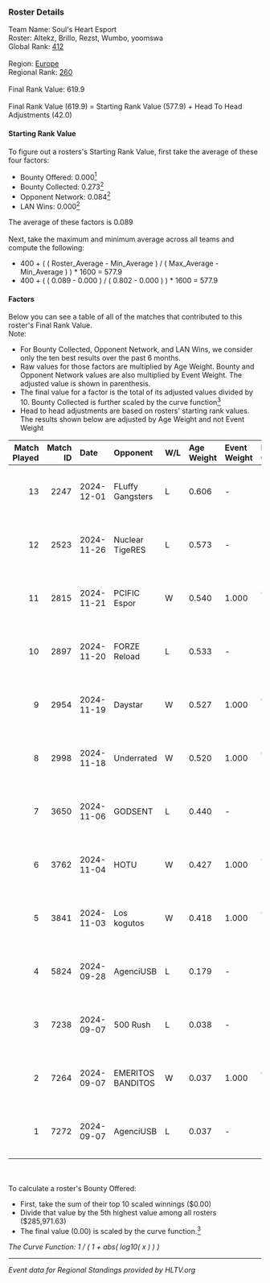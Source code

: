 ### Roster Details<br />
Team Name: Soul's Heart Esport<br />
Roster: Altekz, Brillo, Rezst, Wumbo, yoomswa<br />
Global Rank: [412](../../standings_global_2025_02_28.md)<br />
<br />
Region: [Europe]( ../../standings_europe_2025_02_28.md)<br />
Regional Rank: [260]( ../../standings_europe_2025_02_28.md)<br />
<br />
Final Rank Value:  619.9<br />
<br />
Final Rank Value (619.9) = Starting Rank Value (577.9) + Head To Head Adjustments (42.0)<br />

#### Starting Rank Value<br />
To figure out a rosters's Starting Rank Value, first take the average of these four factors:<br />
- Bounty Offered: 0.000[<sup>1</sup>](#table2)
- Bounty Collected: 0.273[<sup>2</sup>](#table1)
- Opponent Network: 0.084[<sup>2</sup>](#table1)
- LAN Wins: 0.000[<sup>2</sup>](#table1)

The average of these factors is 0.089<br />
<br />
Next, take the maximum and minimum average across all teams and compute the following:<br />
- 400 + ( ( Roster_Average - Min_Average ) / ( Max_Average - Min_Average ) ) * 1600 = 577.9
- 400 + ( ( 0.089 - 0.000 ) / ( 0.802 - 0.000 ) ) * 1600 = 577.9


#### Factors<br />
Below you can see a table of all of the matches that contributed to this roster's Final Rank Value.<br />
Note:<br />

- For Bounty Collected, Opponent Network, and LAN Wins, we consider only the ten best results over the past 6 months.
- Raw values for those factors are multiplied by Age Weight. Bounty and Opponent Network values are also multiplied by Event Weight. The adjusted value is shown in parenthesis.
- The final value for a factor is the total of its adjusted values divided by 10. Bounty Collected is further scaled by the curve function[<sup>3</sup>](#curveFunction)
- Head to head adjustments are based on rosters' starting rank values. The results shown below are adjusted by Age Weight and not Event Weight
<span id="table1"></span><br />


| Match Played | Match ID | Date       | Opponent          | W/L | Age Weight | Event Weight | Bounty Collected | Opponent Network | LAN Wins  | H2H Adj. | Roster                                |
| -: | -: | :- | :- | :- | :- | :- | :- | :- | :- | -: | :- |
|           13 |     2247 | 2024-12-01 | FLuffy Gangsters  | L   | 0.606      | -            | -                | -                | -         |    -1.96 | Altekz, Brillo, Rezst, Wumbo, yoomswa |
|           12 |     2523 | 2024-11-26 | Nuclear TigeRES   | L   | 0.573      | -            | -                | -                | -         |    -2.91 | Altekz, Brillo, Rezst, Wumbo, yoomswa |
|           11 |     2815 | 2024-11-21 | PCIFIC Espor      | W   | 0.540      | 1.000        | 0.005 (0.003)    | 0.275 (0.148)    | 0 (0.000) |    13.27 | Altekz, Brillo, Rezst, Wumbo, yoomswa |
|           10 |     2897 | 2024-11-20 | FORZE Reload      | L   | 0.533      | -            | -                | -                | -         |    -1.77 | Altekz, Brillo, Rezst, Wumbo, yoomswa |
|            9 |     2954 | 2024-11-19 | Daystar           | W   | 0.527      | 1.000        | 0.000 (0.000)    | 0.147 (0.077)    | 0 (0.000) |     9.93 | Altekz, Brillo, Rezst, Wumbo, yoomswa |
|            8 |     2998 | 2024-11-18 | Underrated        | W   | 0.520      | 1.000        | 0.002 (0.001)    | 0.193 (0.100)    | 0 (0.000) |    10.62 | Altekz, Brillo, Rezst, Wumbo, yoomswa |
|            7 |     3650 | 2024-11-06 | GODSENT           | L   | 0.440      | -            | -                | -                | -         |    -4.23 | Altekz, Brillo, Rezst, Wumbo, yoomswa |
|            6 |     3762 | 2024-11-04 | HOTU              | W   | 0.427      | 1.000        | 0.004 (0.002)    | 0.637 (0.272)    | 0 (0.000) |    10.98 | Altekz, Brillo, Rezst, Wumbo, yoomswa |
|            5 |     3841 | 2024-11-03 | Los kogutos       | W   | 0.418      | 1.000        | 0.038 (0.016)    | 0.572 (0.239)    | 0 (0.000) |    12.29 | Altekz, Brillo, Rezst, Wumbo, yoomswa |
|            4 |     5824 | 2024-09-28 | AgenciUSB         | L   | 0.179      | -            | -                | -                | -         |    -3.35 | Brillo, Ed1m, Rezst, Wumbo, yoomswa   |
|            3 |     7238 | 2024-09-07 | 500 Rush          | L   | 0.038      | -            | -                | -                | -         |    -0.41 | Brillo, Ed1m, Rezst, Wumbo, yoomswa   |
|            2 |     7264 | 2024-09-07 | EMERITOS BANDITOS | W   | 0.037      | 1.000        | 0.000 (0.000)    | 0.004 (0.000)    | 0 (0.000) |     0.46 | Brillo, Ed1m, Rezst, Wumbo, yoomswa   |
|            1 |     7272 | 2024-09-07 | AgenciUSB         | L   | 0.037      | -            | -                | -                | -         |    -0.84 | Brillo, Ed1m, Rezst, Wumbo, yoomswa   |

<br />
<span id="table2"></span><br />
To calculate a roster's Bounty Offered:<br />

- First, take the sum of their top 10 scaled winnings ($0.00)
- Divide that value by the 5th highest value among all rosters ($285,971.63)
- The final value (0.00) is scaled by the curve function.[<sup>3</sup>](#curveFunction)

<span id="curveFunction"></span>_The Curve Function: 1 / ( 1 + abs( log10( x ) ) )_<br />

---
_Event data for Regional Standings provided by HLTV.org_<br />

